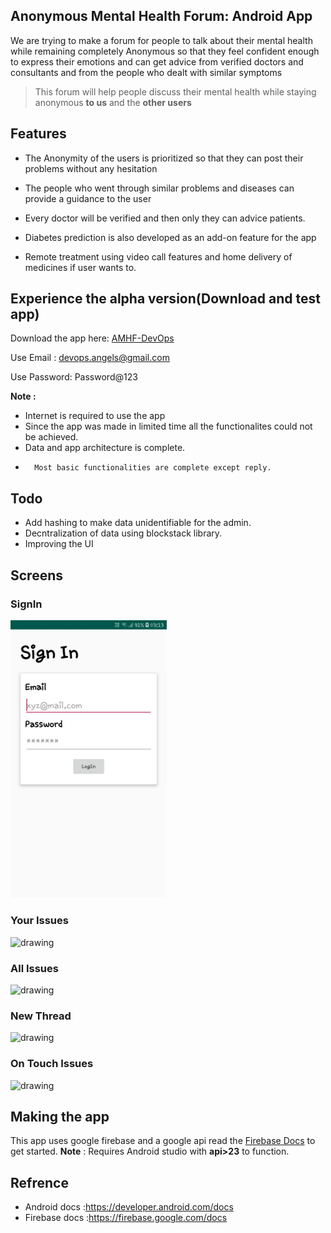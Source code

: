 ## Anonymous Mental Health Forum: Android App

We are trying to make a forum for people to
talk about their mental health while remaining
completely Anonymous so that they feel
confident enough to express their emotions
and can get advice from verified doctors and
consultants and from the people who dealt
with similar symptoms

>This forum will help people discuss their mental health while staying anonymous **to us** and the **other users**

## Features
- The Anonymity of the users is prioritized so that
they can post their problems without any hesitation

- The people who went through similar problems and
diseases can provide a guidance to the user

- Every doctor will be verified and then only they
can advice patients.

- Diabetes prediction is also developed as an add-on
feature for the app

- Remote treatment using video call features and
home delivery of medicines if user wants to.

## Experience the alpha version(Download and test app)
Download the app here: [AMHF-DevOps](https://github.com/mayankkanela/AMF-DevOps/blob/master/apk/app-debug.apk?raw=true)

Use Email : devops.angels@gmail.com

Use Password: Password@123

**Note :** 
-   Internet is required to use the app
-   Since the app was made in limited time all the                   functionalites could not be achieved.
-   Data and app architecture is complete.
-       Most basic functionalities are complete except reply.

## Todo
-  Add hashing to make data unidentifiable for the admin.
-   Decntralization of data using blockstack library.
- Improving the UI

## Screens

### SignIn 
<img src=https://github.com/mayankkanela/AMF-DevOps/blob/master/screenshots/Screenshot_20200109-031357_AMF-DevOPs.jpg alt="drawing" width="250">

### Your Issues
<img src=https://github.com/mayankkanela/AMF-DevOps/blob/master/screenshotsScreenshot_20200109-031421_AMF-DevOPsjpg alt="drawing" width="250">

### All Issues
<img src=https://github.com/mayankkanela/AMF-DevOps/blob/master/screenshotsScreenshot_20200109-031437_AMF-DevOPsjpg alt="drawing" width="250">

### New Thread
<img src=https://github.com/mayankkanela/AMF-DevOps/blob/master/screenshotsScreenshot_20200109-031451_AMF-DevOPsjpg alt="drawing" width="250">

### On Touch Issues 
<img src=https://github.com/mayankkanela/AMF-DevOps/blob/master/screenshotsScreenshot_20200109-031505_AMF-DevOPsjpg alt="drawing" width="250">

## Making the app
This app uses google firebase and a google api read the [Firebase Docs](https://firebase.google.com/docs) to get started.
**Note** : Requires Android studio with **api>23** to function. 
## Refrence

- Android docs :https://developer.android.com/docs
- Firebase docs :https://firebase.google.com/docs
